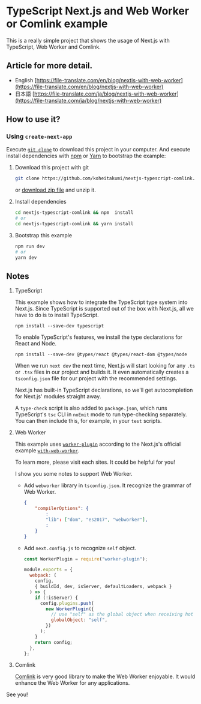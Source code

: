 # TypeScript Next.js and Web Worker or Comlink example

This is a really simple project that shows the usage of Next.js with TypeScript, Web Worker and Comlink.

## Article for more detail.

- English [https://file-translate.com/en/blog/nextjs-with-web-worker](https://file-translate.com/en/blog/nextjs-with-web-worker)
- 日本語 [https://file-translate.com/ja/blog/nextjs-with-web-worker](https://file-translate.com/ja/blog/nextjs-with-web-worker)

## How to use it?

### Using `create-next-app`

Execute [`git clone`](https://git-scm.com/docs/git-clone) to download this project in your computer. And execute install dependencies with [npm](https://docs.npmjs.com/cli/init) or [Yarn](https://yarnpkg.com/lang/en/docs/cli/create/) to bootstrap the example:

1. Download this project with git

   ```bash
   git clone https://github.com/koheitakumi/nextjs-typescript-comlink.git
   ```

   or [download zip file](https://github.com/koheitakumi/nextjs-typescript-comlink/archive/master.zip) and unzip it.

1. Install dependencies

   ```bash
   cd nextjs-typescript-comlink && npm  install
   # or
   cd nextjs-typescript-comlink && yarn install
   ```

1. Bootstrap this example

   ```bash
   npm run dev
   # or
   yarn dev
   ```

## Notes

1. TypeScript

   This example shows how to integrate the TypeScript type system into Next.js. Since TypeScript is supported out of the box with Next.js, all we have to do is to install TypeScript.

   ```
   npm install --save-dev typescript
   ```

   To enable TypeScript's features, we install the type declarations for React and Node.

   ```
   npm install --save-dev @types/react @types/react-dom @types/node
   ```

   When we run `next dev` the next time, Next.js will start looking for any `.ts` or `.tsx` files in our project and builds it. It even automatically creates a `tsconfig.json` file for our project with the recommended settings.

   Next.js has built-in TypeScript declarations, so we'll get autocompletion for Next.js' modules straight away.

   A `type-check` script is also added to `package.json`, which runs TypeScript's `tsc` CLI in `noEmit` mode to run type-checking separately. You can then include this, for example, in your `test` scripts.

1. Web Worker

   This example uses [`worker-plugin`](https://www.npmjs.com/package/worker-plugin) according to the Next.js's official example [`with-web-worker`](https://github.com/vercel/next.js/tree/canary/examples/with-web-worker).

   To learn more, please visit each sites. It could be helpful for you!

   I show you some notes to support Web Worker.

   - Add `webworker` library in `tsconfig.json`. It recognize the grammar of Web Worker.

     ```json
     {
         "compilerOptions": {
             :
             "lib": ["dom", "es2017", "webworker"],
             :
         }
     }
     ```

   - Add `next.config.js` to recognize `self` object.

     ```js
     const WorkerPlugin = require("worker-plugin");

     module.exports = {
       webpack: (
         config,
         { buildId, dev, isServer, defaultLoaders, webpack }
       ) => {
         if (!isServer) {
           config.plugins.push(
             new WorkerPlugin({
               // use "self" as the global object when receiving hot updates.
               globalObject: "self",
             })
           );
         }
         return config;
       },
     };
     ```

1. Comlink

   [Comlink](https://github.com/GoogleChromeLabs/comlink) is very good library to make the Web Worker enjoyable. It would enhance the Web Worker for any applications.

See you!
